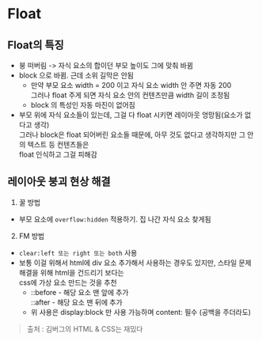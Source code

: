 # Float
## Float의 특징
* 붕 떠버림 -> 자식 요소의 합이던 부모 높이도 그에 맞춰 바뀜
* block 으로 바뀜. 근데 소위 길막은 안됨
    * 만약 부모 요소 width = 200 이고 자식 요소 width 안 주면 자동 200   
     그러나 float 주게 되면 자식 요소 안의 컨텐츠만큼 width 길이 조정됨
    * block 의 특성인 자동 마진이 없어짐
* 부모 위에 자식 요소들이 있는데, 그걸 다 float 시키면 레이아웃 엉망됨(요소가 없다고 생각)   
그러나 block은 float 되어버린 요소들 때문에, 아무 것도 없다고 생각하지만 그 안의 텍스트 등 컨텐츠들은   
float 인식하고 그걸 피해감

## 레이아웃 붕괴 현상 해결
1. 꿀 방법
* 부모 요소에 ```overflow:hidden``` 적용하기. 집 나간 자식 요소 찾게됨

2. FM 방법
* ```clear:left 또는 right 또는 both``` 사용
*  보통 이걸 위해서 html에 div 요소 추가해서 사용하는 경우도 있지만, 스타일 문제 해결을 위해 html을 건드리기 보다는   
css에 가상 요소 만드는 것을 추천
      * ::before - 해당 요소 맨 앞에 추가   
        ::after - 해당 요소 맨 뒤에 추가
      * 위 사용은 display:block 만 사용 가능하며 content: 필수 (공백을 주더라도)



> 출처 : 김버그의 HTML & CSS는 재밌다
